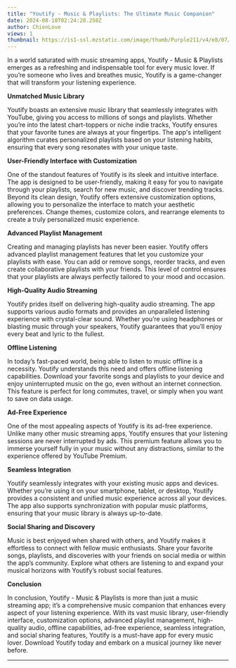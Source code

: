 ```yaml
---
title: "Youtify - Music & Playlists: The Ultimate Music Companion"
date: 2024-08-18T02:24:28.258Z
author: ChienLove
views: 1
thumbnail: https://is1-ssl.mzstatic.com/image/thumb/Purple211/v4/e8/07/90/e8079016-0add-2c0a-a3d0-a15b58fccb3c/AppIcon-1x_U007epad-0-0-85-220-0.png/300x300bb.jpg
---
```

In a world saturated with music streaming apps, Youtify - Music & Playlists emerges as a refreshing and indispensable tool for every music lover. If you’re someone who lives and breathes music, Youtify is a game-changer that will transform your listening experience.

**Unmatched Music Library**

Youtify boasts an extensive music library that seamlessly integrates with YouTube, giving you access to millions of songs and playlists. Whether you’re into the latest chart-toppers or niche indie tracks, Youtify ensures that your favorite tunes are always at your fingertips. The app's intelligent algorithm curates personalized playlists based on your listening habits, ensuring that every song resonates with your unique taste.

**User-Friendly Interface with Customization**

One of the standout features of Youtify is its sleek and intuitive interface. The app is designed to be user-friendly, making it easy for you to navigate through your playlists, search for new music, and discover trending tracks. Beyond its clean design, Youtify offers extensive customization options, allowing you to personalize the interface to match your aesthetic preferences. Change themes, customize colors, and rearrange elements to create a truly personalized music experience.

**Advanced Playlist Management**

Creating and managing playlists has never been easier. Youtify offers advanced playlist management features that let you customize your playlists with ease. You can add or remove songs, reorder tracks, and even create collaborative playlists with your friends. This level of control ensures that your playlists are always perfectly tailored to your mood and occasion.

**High-Quality Audio Streaming**

Youtify prides itself on delivering high-quality audio streaming. The app supports various audio formats and provides an unparalleled listening experience with crystal-clear sound. Whether you’re using headphones or blasting music through your speakers, Youtify guarantees that you’ll enjoy every beat and lyric to the fullest.

**Offline Listening**

In today’s fast-paced world, being able to listen to music offline is a necessity. Youtify understands this need and offers offline listening capabilities. Download your favorite songs and playlists to your device and enjoy uninterrupted music on the go, even without an internet connection. This feature is perfect for long commutes, travel, or simply when you want to save on data usage.

**Ad-Free Experience**

One of the most appealing aspects of Youtify is its ad-free experience. Unlike many other music streaming apps, Youtify ensures that your listening sessions are never interrupted by ads. This premium feature allows you to immerse yourself fully in your music without any distractions, similar to the experience offered by YouTube Premium.

**Seamless Integration**

Youtify seamlessly integrates with your existing music apps and devices. Whether you’re using it on your smartphone, tablet, or desktop, Youtify provides a consistent and unified music experience across all your devices. The app also supports synchronization with popular music platforms, ensuring that your music library is always up-to-date.

**Social Sharing and Discovery**

Music is best enjoyed when shared with others, and Youtify makes it effortless to connect with fellow music enthusiasts. Share your favorite songs, playlists, and discoveries with your friends on social media or within the app’s community. Explore what others are listening to and expand your musical horizons with Youtify’s robust social features.

**Conclusion**

In conclusion, Youtify - Music & Playlists is more than just a music streaming app; it’s a comprehensive music companion that enhances every aspect of your listening experience. With its vast music library, user-friendly interface, customization options, advanced playlist management, high-quality audio, offline capabilities, ad-free experience, seamless integration, and social sharing features, Youtify is a must-have app for every music lover. Download Youtify today and embark on a musical journey like never before.

- - -
